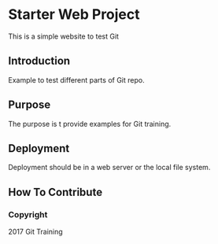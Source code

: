 # Starter Web Project

This is a simple website to test Git

## Introduction

Example to test different parts of Git repo.

## Purpose

The purpose is t provide examples for Git training.

## Deployment

Deployment should be in a web server or the local file system.

## How To Contribute

### Copyright

2017 Git Training